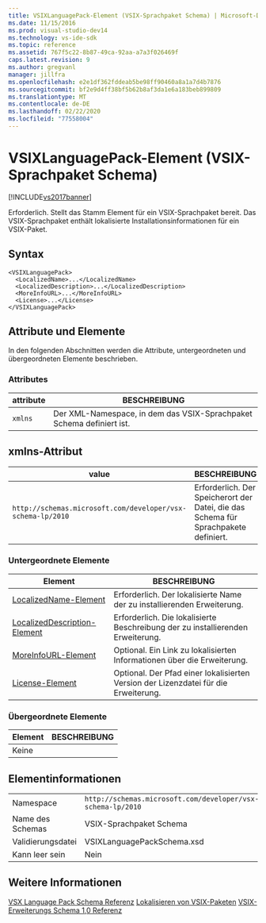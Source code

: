 ```yaml
---
title: VSIXLanguagePack-Element (VSIX-Sprachpaket Schema) | Microsoft-Dokumentation
ms.date: 11/15/2016
ms.prod: visual-studio-dev14
ms.technology: vs-ide-sdk
ms.topic: reference
ms.assetid: 767f5c22-8b87-49ca-92aa-a7a3f026469f
caps.latest.revision: 9
ms.author: gregvanl
manager: jillfra
ms.openlocfilehash: e2e1df362fddeab5be98ff90460a8a1a7d4b7876
ms.sourcegitcommit: bf2e9d4ff38bf5b62b8af3da1e6a183beb899809
ms.translationtype: MT
ms.contentlocale: de-DE
ms.lasthandoff: 02/22/2020
ms.locfileid: "77558004"
---
```

# <a name="vsixlanguagepack-element-vsix-language-pack-schema"></a>VSIXLanguagePack-Element (VSIX-Sprachpaket Schema)
[!INCLUDE[vs2017banner](../includes/vs2017banner.md)]

Erforderlich. Stellt das Stamm Element für ein VSIX-Sprachpaket bereit. Das VSIX-Sprachpaket enthält lokalisierte Installationsinformationen für ein VSIX-Paket.  
  
## <a name="syntax"></a>Syntax  
  
```  
<VSIXLanguagePack>  
  <LocalizedName>...</LocalizedName>  
  <LocalizedDescription>...</LocalizedDescription>  
  <MoreInfoURL>...</MoreInfoURL>  
  <License>...</License>  
</VSIXLanguagePack>  
```  
  
## <a name="attributes-and-elements"></a>Attribute und Elemente  
 In den folgenden Abschnitten werden die Attribute, untergeordneten und übergeordneten Elemente beschrieben.  
  
### <a name="attributes"></a>Attributes  
  
|attribute|BESCHREIBUNG|  
|---------------|-----------------|  
|`xmlns`|Der XML-Namespace, in dem das VSIX-Sprachpaket Schema definiert ist.|  
  
## <a name="xmlns-attribute"></a>xmlns-Attribut  
  
|value|BESCHREIBUNG|  
|-----------|-----------------|  
|`http://schemas.microsoft.com/developer/vsx-schema-lp/2010`|Erforderlich. Der Speicherort der Datei, die das Schema für Sprachpakete definiert.|  
  
### <a name="child-elements"></a>Untergeordnete Elemente  
  
|Element|BESCHREIBUNG|  
|-------------|-----------------|  
|[LocalizedName-Element](../extensibility/localizedname-element-vsix-language-pack-schema.md)|Erforderlich. Der lokalisierte Name der zu installierenden Erweiterung.|  
|[LocalizedDescription-Element](../extensibility/localizeddescription-element-vsix-language-pack-schema.md)|Erforderlich. Die lokalisierte Beschreibung der zu installierenden Erweiterung.|  
|[MoreInfoURL-Element](../extensibility/moreinfourl-element-vsix-language-pack-schema.md)|Optional. Ein Link zu lokalisierten Informationen über die Erweiterung.|  
|[License-Element](../extensibility/license-element-vsix-language-pack-schema.md)|Optional. Der Pfad einer lokalisierten Version der Lizenzdatei für die Erweiterung.|  
  
### <a name="parent-elements"></a>Übergeordnete Elemente  
  
|Element|BESCHREIBUNG|  
|-------------|-----------------|  
|Keine||  
  
## <a name="element-information"></a>Elementinformationen  
  
|                 |                                                           |
|-----------------|-----------------------------------------------------------|
|    Namespace    | `http://schemas.microsoft.com/developer/vsx-schema-lp/2010` |
|   Name des Schemas   |                 VSIX-Sprachpaket Schema                 |
| Validierungsdatei |                VSIXLanguagePackSchema.xsd                 |
|  Kann leer sein   |                            Nein                             |
  
## <a name="see-also"></a>Weitere Informationen  
 [VSX Language Pack Schema Referenz](../extensibility/vsx-language-pack-schema-reference.md) [Lokalisieren von VSIX-Paketen](../extensibility/localizing-vsix-packages.md) [VSIX-Erweiterungs Schema 1,0 Referenz](/previous-versions/dd393700(v=vs.110))
